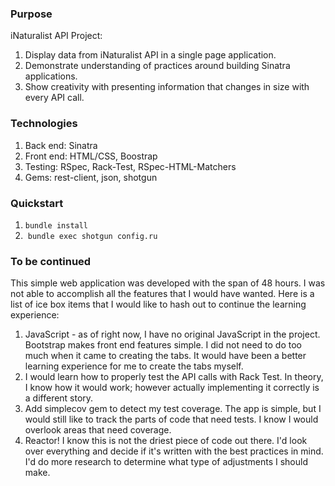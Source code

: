 
### Purpose
iNaturalist API Project:

1. Display data from iNaturalist API in a single page application. 
2. Demonstrate understanding of practices around building Sinatra applications.
3. Show creativity with presenting information that changes in size with every API call. 

### Technologies

1. Back end: Sinatra
2. Front end: HTML/CSS, Boostrap
3. Testing: RSpec, Rack-Test, RSpec-HTML-Matchers
4. Gems: rest-client, json, shotgun

### Quickstart

1.  `bundle install`
2.  `bundle exec shotgun config.ru`

### To be continued

This simple web application was developed with the span of 48 hours. I was not able to accomplish all the features that I would have wanted. Here is a list of ice box items that I would like to hash out to continue the learning experience:

1. JavaScript - as of right now, I have no original JavaScript in the project. Bootstrap makes front end features simple. I did not need to do too much when it came to creating the tabs. It would have been a better learning experience for me to create the tabs myself. 
2. I would learn how to properly test the API calls with Rack Test. In theory, I know how it would work; however actually implementing it correctly is a different story. 
3. Add simplecov gem to detect my test coverage. The app is simple, but I would still like to track the parts of code that need tests. I know I would overlook areas that need coverage. 
4. Reactor! I know this is not the driest piece of code out there. I'd look over everything and decide if it's written with the best practices in mind. I'd do more research to determine what type of adjustments I should make. 
